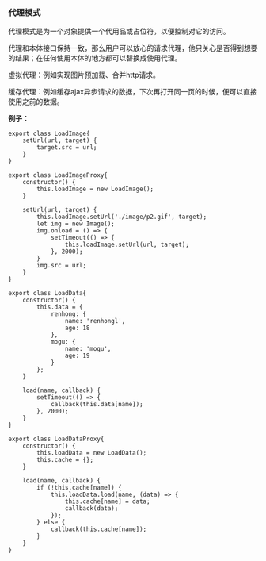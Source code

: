 ### 代理模式

代理模式是为一个对象提供一个代用品或占位符，以便控制对它的访问。

代理和本体接口保持一致，那么用户可以放心的请求代理，他只关心是否得到想要的结果；在任何使用本体的地方都可以替换成使用代理。

虚拟代理：例如实现图片预加载、合并http请求。

缓存代理：例如缓存ajax异步请求的数据，下次再打开同一页的时候，便可以直接使用之前的数据。

**例子：**

```
export class LoadImage{
    setUrl(url, target) {
        target.src = url;
    }
}

export class LoadImageProxy{
    constructor() {
        this.loadImage = new LoadImage();
    }

    setUrl(url, target) {
        this.loadImage.setUrl('./image/p2.gif', target);
        let img = new Image();
        img.onload = () => {
            setTimeout(() => {
                this.loadImage.setUrl(url, target);
            }, 2000);
        }
        img.src = url;
    }
}

export class LoadData{
    constructor() {
        this.data = {
            renhong: {
                name: 'renhongl',
                age: 18
            },
            mogu: {
                name: 'mogu',
                age: 19
            }
        };
    }

    load(name, callback) {
        setTimeout(() => {
            callback(this.data[name]);
        }, 2000);
    }
}

export class LoadDataProxy{
    constructor() {
        this.loadData = new LoadData();
        this.cache = {};
    }

    load(name, callback) {
        if (!this.cache[name]) {
            this.loadData.load(name, (data) => {
                this.cache[name] = data;
                callback(data);
            });
        } else {
            callback(this.cache[name]);
        }
    }
}
```
<!--stackedit_data:
eyJoaXN0b3J5IjpbLTM3MjI2MDEzOCw5MDU4NzM1NThdfQ==
-->